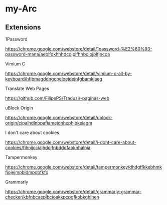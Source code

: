 # my-Arc

## Extensions

1Password

https://chrome.google.com/webstore/detail/1password-%E2%80%93-password-mana/aeblfdkhhhdcdjpifhhbdiojplfjncoa

Vimium C

https://chrome.google.com/webstore/detail/vimium-c-all-by-keyboard/hfjbmagddngcpeloejdejnfgbamkjaeg

Translate Web Pages

https://github.com/FilipePS/Traduzir-paginas-web

uBlock Origin

https://chrome.google.com/webstore/detail/ublock-origin/cjpalhdlnbpafiamejdnhcphjbkeiagm

I don't care about cookies

https://chrome.google.com/webstore/detail/i-dont-care-about-cookies/fihnjjcciajhdojfnbdddfaoknhalnja

Tampermonkey

https://chrome.google.com/webstore/detail/tampermonkey/dhdgffkkebhmkfjojejmpbldmpobfkfo

Grammarly

https://chrome.google.com/webstore/detail/grammarly-grammar-checker/kbfnbcaeplbcioakkpcpgfkobkghlhen
